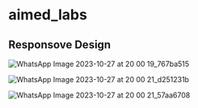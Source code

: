 # aimed_labs



## Responsove Design


![WhatsApp Image 2023-10-27 at 20 00 19_767ba515](https://github.com/prtham312/aimed_labs/assets/98638038/1a5e3cf5-4069-47f9-a43a-1eebfc35826b)


![WhatsApp Image 2023-10-27 at 20 00 21_d251231b](https://github.com/prtham312/aimed_labs/assets/98638038/8c03c999-232a-4841-bfea-67a944e17489)


![WhatsApp Image 2023-10-27 at 20 00 21_57aa6708](https://github.com/prtham312/aimed_labs/assets/98638038/8a527a24-3352-4a30-946e-533fb424ef8c)
